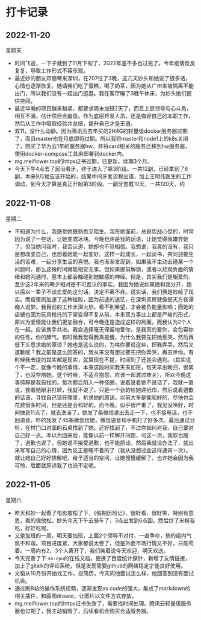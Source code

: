 # 打卡记录

## 2022-11-20

星期天

* 时间飞逝，一下子就到了11月下旬了，2022年差不多也过完了。今年疫情反反复复，导致工作形式不容乐观。
* 最近妙的朋友邓丽琴来深圳，在207住了3晚，这几天妙头和她说了很多话，心情也逐渐恢复。她请我们吃了蛋糕，喝了奶茶，因为她从广州来被隔离不能出门，所以我们没有一起出门逛逛。我在客厅睡了3晚午休床，为妙头她们提供空间。
* 最近华瀚的项目越来越紧，都要求周末加班2天了，而且上层领导勾心斗角，相互不满，估计项目会崩盘。作为底层开发人员，还是做好自己的本职工作，然后从工作中吸取经验并总结，提升自己才是王道。
* 双11，没什么动静。因为腾讯云去年买的2H4G的轻量级docker服务器过期了，而且master也在月底即将过期。所以我将master和node1上的k8s关闭了，购买了华为云1年的服务器hw。并将card相关的服务迁移到hw服务器，使用docker-compose工具来部署到docker内。
* mg.meiflower.top的https证书过期，已更新，续期3个月。
* 今天下午4点去了民治看牙，终于进入了第3阶段。一共12副，已经拿到了6副。本来9月就应该开始的，结果中间牙套流程出错，加上王明伟医生的工作调动，到今天才算是真正开始第3阶段。一副牙套戴10天，一共120天，约

## 2022-11-08

星期二

* 不知道为什么，我感觉她既熟悉又陌生。我在她面前，总是胆战心惊的，时常因为说了一些话，让她变成冰块。今晚也许是我的话语，让她觉得我嫌弃她了。但当她问我时，我否认道，她却也不见相信。我想说，我真的没有，我只是想改变自己，也想着她能一起变好。这样一起成长，一起读书，共同迎接生活的苦难，一起分享生活的喜悦。我也渐渐发现到，如果我不主动去碰某一个问题时，那么这段时间就能相安无事。但如果提前解锁，或者以悲观负面的情绪和她沟通时，基本上都会触碰到她敏感的神经。但是，其实我们是相爱的，至少这2年来的朝夕相对是不可否认的事实。我因为她说如果她和我分开，她以后以一辈子不谈恋爱的这句话，决定不离不弃。说实话，我们俩是败给了现实。而疫情则加速了这种挫败，因为前途的迷茫，在深圳买房就像是天方夜谭痴人说梦。我目前的工作水深火热，看不到希望，才会被负能量影响；而她的店铺也因为玩具枪托的下架变得不复从前，本来双方事业上都是严峻的形式，原以为爱情能让我们更加融合，可今晚还是造成这样的局面。而我认为2个人在一起，应该携手共进。我会选择毫无保留地爱你，是我真的爱你，会包容你的任性，你的脾气。有时候我觉得我真是傻，为什么我要先把她惹哭，然后再低下头恳求她的原谅？她也是这么说的，为啥你要说这些，把我弄哭，然后又道歉呢？我之前是这么回答的，我从来没有想过要先把你弄哭，再去哄你。有时候我去提的其实都是现实，就算现在不提，时间到了还是会遇到。（其实这个不一定，就像今晚的事情，本来这段时间我天天加班，每天早出晚归，很累了，也没空陪她。这个时候，不适合抱怨，应该一起渡过难关），所以今晚这事纯粹是我自找的。每次都会陷入一种怪圈，说着说着她不说话了，我就一直说，接着她眼泪打转，我就不说了。只是一个劲的给她递纸巾，然后说着道歉的话语，寻找自己错在哪里，祈求她的原谅。以前大多是能和好的，尽快也会花费很多时间，但是还是会和好的。而今晚，似乎很严重了，我见没哄好，时间快到11点了，就去洗澡了。她发了条微信说出去走一下，也不接电话，也不回语音，吓的我发了45条微信给她，微信语音和手机打了好多次。最后通过分析，在村门口对面的石桌找到了她。还好找到了，不过你如何对我，自己要对自己好一点。本以为回来后，能像以前一样解开问题，可这一次，我软也服了，道歉也说了，但她说不接受道歉，也不能原谅。然后我就没办法了，就出来写写自己的心情，因为反正是睡不着的了（我从没想过会这样通宵一次）。就让她自己好好排解吧，给予适当的空间，让她慢慢缓解了。也许她会因为我可怜，后面就原谅我了也说不定呢。

## 2022-11-05

星期六

* 昨天和妙一起看了电影放松了下，《假期历险记》，很好看，很好笑，特别有意思，看的很放松。妙头今天下午去骑车了，3点出发到6点回，然后炒了米粉我吃，好好吃呢。
* 又是加班的一周，明天要加班，上面2个领导不对付，一直争吵，搞的组内气氛不和谐。项目进度紧，大家都说太卷了，但是外面市场行情又不好，只能苟着。一周内有2，3个人离开了，我们笑着说今天欢迎，明天欢送。
* 今天完善了下 `sn-cpu`的在线文档，更换了百度统计探针，新增了友情链接，加上了gitalk的评论系统，但是发现需要github的网络稳定才能良好使用。
* 文韬从10月份开始找工作，投简历，今天问他面试怎么样，他回答到没有面试机会。
* 通过刷B站的操作系统视频，逐渐发现vs code的强大，集成了markdown的相关插件，和画图drawio，让图片以文件方式存放。
* mg.meiflower.top的https证书失效了，需要找时间处理。腾讯云轻量级服务器也过期了，我主动销毁了，后续看机会购买合适服务器。
